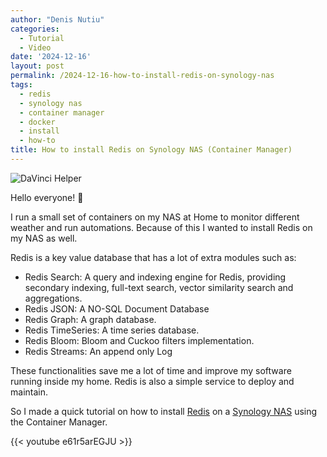 ```yaml
---
author: "Denis Nutiu"
categories:
  - Tutorial
  - Video
date: '2024-12-16'
layout: post
permalink: /2024-12-16-how-to-install-redis-on-synology-nas
tags:
  - redis
  - synology nas
  - container manager
  - docker
  - install
  - how-to
title: How to install Redis on Synology NAS (Container Manager)
---
```


![DaVinci Helper](/hugo-content/2024-12/RedisOnNAS.png)

Hello everyone! 👋

I run a small set of containers on my NAS at Home to monitor different weather and run automations. Because of this I
wanted to install Redis on my NAS as well.

Redis is a key value database that has a lot of extra modules such as:

- Redis Search:  A query and indexing engine for Redis, providing secondary indexing, full-text search, vector
  similarity search and aggregations.
- Redis JSON: A NO-SQL Document Database
- Redis Graph: A graph database.
- Redis TimeSeries: A time series database.
- Redis Bloom: Bloom and Cuckoo filters implementation.
- Redis Streams: An append only Log

These functionalities save me a lot of time and improve my software running inside my home. Redis is also a simple
service to deploy and maintain.

So I made a quick tutorial on how to install [Redis](https://redis.io/) on
a [Synology NAS](https://www.synology.com/en-global)
using the Container Manager.

{{< youtube e61r5arEGJU >}}